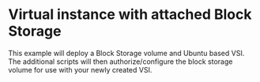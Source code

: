 # Virtual instance with attached Block Storage

This example will deploy a Block Storage volume and Ubuntu based VSI. The additional scripts will then authorize/configure the block storage volume for use with your newly created VSI. 


